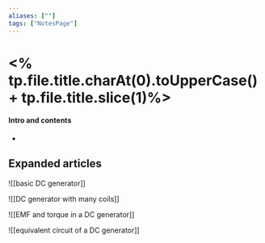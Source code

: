 ```yaml
---
aliases: [""]
tags: ["NotesPage"]
---
```


# <% tp.file.title.charAt(0).toUpperCase() + tp.file.title.slice(1)%>

#### Intro and contents
- 


## Expanded articles
![[basic DC generator]]

![[DC generator with many coils]]

![[EMF and torque in a DC generator]]

![[equivalent circuit of a DC generator]]